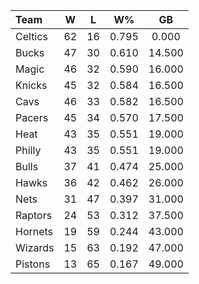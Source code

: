 | Team                             |  W  |  L  |  W%   |   GB   |
|:---------------------------------|:---:|:---:|:-----:|:------:|
| [](/r/bostonceltics) Celtics     | 62  | 16  | 0.795 | 0.000  |
| [](/r/mkebucks) Bucks            | 47  | 30  | 0.610 | 14.500 |
| [](/r/orlandomagic) Magic        | 46  | 32  | 0.590 | 16.000 |
| [](/r/nyknicks) Knicks           | 45  | 32  | 0.584 | 16.500 |
| [](/r/clevelandcavs) Cavs        | 46  | 33  | 0.582 | 16.500 |
| [](/r/pacers) Pacers             | 45  | 34  | 0.570 | 17.500 |
| [](/r/heat) Heat                 | 43  | 35  | 0.551 | 19.000 |
| [](/r/sixers) Philly             | 43  | 35  | 0.551 | 19.000 |
| [](/r/chicagobulls) Bulls        | 37  | 41  | 0.474 | 25.000 |
| [](/r/atlantahawks) Hawks        | 36  | 42  | 0.462 | 26.000 |
| [](/r/gonets) Nets               | 31  | 47  | 0.397 | 31.000 |
| [](/r/torontoraptors) Raptors    | 24  | 53  | 0.312 | 37.500 |
| [](/r/charlottehornets) Hornets  | 19  | 59  | 0.244 | 43.000 |
| [](/r/washingtonwizards) Wizards | 15  | 63  | 0.192 | 47.000 |
| [](/r/detroitpistons) Pistons    | 13  | 65  | 0.167 | 49.000 |